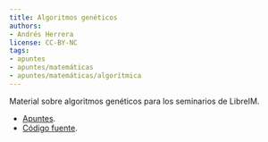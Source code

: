 ```yaml
---
title: Algoritmos genéticos
authors:
- Andrés Herrera
license: CC-BY-NC
tags:
- apuntes
- apuntes/matemáticas
- apuntes/matemáticas/algorítmica
---
```


Material sobre algoritmos genéticos para los seminarios de LibreIM.

 - [Apuntes](https://github.com/libreim/AlgoritmosGeneticos/blob/master/AlgoritmosGeneticos.pdf).
 - [Código fuente](https://github.com/libreim/AlgoritmosGeneticos).
